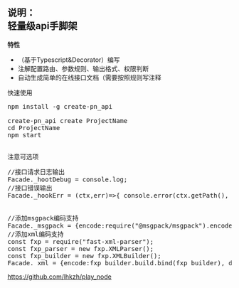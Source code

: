 说明：    
  轻量级api手脚架  
 -
**特性**    
 - （基于Typescript&Decorator）编写  
 - 注解配置路由、参数规则、输出格式、权限判断  
 - 自动生成简单的在线接口文档（需要按照规则写注释       

快速使用    
  <pre>
npm install -g create-pn_api  

create-pn_api create ProjectName    
cd ProjectName    
npm start
  </pre>
  
注意可选项  
<pre>
//接口请求日志输出
Facade._hootDebug = console.log;
//接口错误输出
Facade._hookErr = (ctx,err)=>{ console.error(ctx.getPath(), err); };


//添加msgpack编码支持
Facade._msgpack = {encode:require("@msgpack/msgpack").encode, decode:require("@msgpack/msgpack").decode};
//添加xml编码支持
const fxp = require("fast-xml-parser");
const fxp_parser = new fxp.XMLParser();
const fxp_builder = new fxp.XMLBuilder();
Facade._xml = {encode:fxp_builder.build.bind(fxp_builder), decode:fxp_parser.parse.bind(fxp_parser)};
</pre>

https://github.com/lhkzh/play_node
